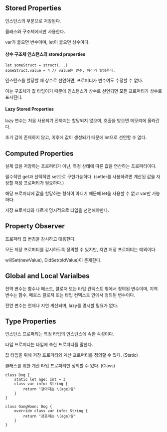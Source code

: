 ## **Stored Properties**

인스턴스의 부분으로 저장된다.

클래스와 구조체에서만 사용한다.

var가 붙으면 변수이며, let이 붙으면 상수이다.




#### 상수 구조체 인스턴스의 stored properties

```
let someStruct = struct(...)
someStruct.value = 4 // value는 변수, 에러가 발생한다.
```

인스턴스를 할당할 때 상수로 선언하면, 프로퍼티가 변수여도 수정할 수 없다.

이는 구조체가 값 타입이기 때문에 인스턴스가 상수로 선언되면 모든 프로퍼티가 상수로 표시된다.




#### Lazy Stored Properties

lazy 변수는 처음 사용되기 전까지는 할당되지 않으며, 호출을 받으면 메모리에 올라간다.

초기 값이 존재하지 않고, 이후에 값이 생성되기 때문에 let으로 선언할 수 없다.






## **Computed Properties**

실제 값을 저장하는 프로퍼티가 아닌, 특정 상태에 따른 값을 연산하는 프로퍼티이다.

필수적인 get과 선택적인 set으로 구현가능하다. (setter를 사용하려면 계산된 값을 저장할 저장 프로퍼티가 필요하다.)

해당 프로퍼티에 값을 할당하는 형식이 아니기 때문에 let을 사용할 수 없고 var만 가능하다.

저장 프로퍼티와 다르게 명시적으로 타입을 선언해야한다.






## **Property Observer**

프로퍼티 값 변경을 감시하고 대응한다.

모든 저장 프로퍼티를 감시하도록 정의할 수 있지만, 지연 저장 프로퍼티는 예외이다. 

willSet(newValue), DidSet(oldValue)이 존재한다.






## **Global and Local Varialbes**

전역 변수는 함수나 메소드, 클로저 또는 타입 컨텍스트 밖에서 정의된 변수이며, 지역 변수는 함수, 메로스 클로저 또는 타입 컨텍스트 안에서 정의된 변수이다.

전연 변수는 언제나 지연 계산되며, lazy를 명시할 필요가 없다.






## Type Properties

인스턴스 프로퍼티는 특정 타입의 인스턴스에 속한 속성이다. 

타입 프로퍼티는 타입에 속한 프로퍼티를 말한다. 

값 타입을 위해 저장 프로퍼티와 계산 프로퍼티를 정의할 수 있다. (Static)

클래스를 위한 계산 타입 프로퍼티만 정의할 수 있다. (Class) 

```
class Dog {
    static let age: Int = 3
    class var info: String {
        return "강아지는 \(age)살"
    }
}

class GangWoon: Dog {
    override class var info: String {
        return "강운이는 \(age)살"
    }
}
```